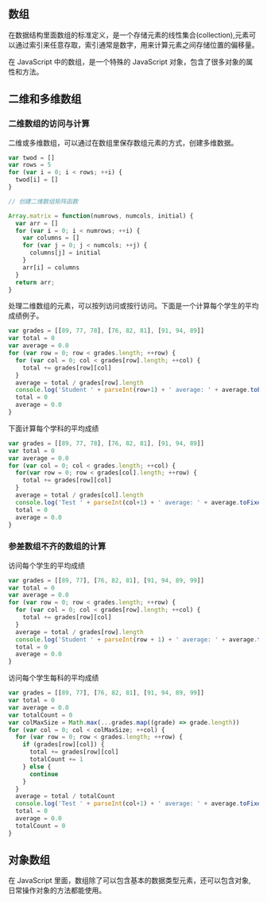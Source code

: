 ## 数组

在数据结构里面数组的标准定义，是一个存储元素的线性集合(collection),元素可以通过索引来任意存取，索引通常是数字，用来计算元素之间存储位置的偏移量。

在 JavaScript 中的数组，是一个特殊的 JavaScript 对象，包含了很多对象的属性和方法。


## 二维和多维数组

### 二维数组的访问与计算

二维或多维数组，可以通过在数组里保存数组元素的方式，创建多维数据。

```js
var twod = []
var rows = 5
for (var i = 0; i < rows; ++i) {
  twod[i] = []
}

// 创建二维数组矩阵函数

Array.matrix = function(numrows, numcols, initial) {
  var arr = []
  for (var i = 0; i < numrows; ++i) {
    var columns = []
    for (var j = 0; j < numcols; ++j) {
      columns[j] = initial
    }
    arr[i] = columns
  }
  return arr;
}

```

处理二维数组的元素，可以按列访问或按行访问。下面是一个计算每个学生的平均成绩例子。

```js
var grades = [[89, 77, 78], [76, 82, 81], [91, 94, 89]]
var total = 0
var average = 0.0
for (var row = 0; row < grades.length; ++row) {
  for (var col = 0; col < grades[row].length; ++col) {
    total += grades[row][col]
  }
  average = total / grades[row].length
  console.log('Student ' + parseInt(row+1) + ' average: ' + average.toFixed(2))
  total = 0
  average = 0.0
}
```

下面计算每个学科的平均成绩

```js
var grades = [[89, 77, 78], [76, 82, 81], [91, 94, 89]]
var total = 0
var average = 0.0
for (var col = 0; col < grades.length; ++col) {
  for(var row = 0; row < grades[col].length; ++row) {
    total += grades[row][col]
  }
  average = total / grades[col].length
  console.log('Test ' + parseInt(col+1) + ' average: ' + average.toFixed(2))
  total = 0
  average = 0.0
}
```

### 参差数组不齐的数组的计算

访问每个学生的平均成绩

```js
var grades = [[89, 77], [76, 82, 81], [91, 94, 89, 99]]
var total = 0
var average = 0.0
for (var row = 0; row < grades.length; ++row) {
  for (var col = 0; col < grades[row].length; ++col) {
    total += grades[row][col]
  }
  average = total / grades[row].length
  console.log('Student ' + parseInt(row + 1) + ' average: ' + average.toFixed(2))
  total = 0
  average = 0.0
}
```

访问每个学生每科的平均成绩

```js
var grades = [[89, 77], [76, 82, 81], [91, 94, 89, 99]]
var total = 0
var average = 0.0
var totalCount = 0
var colMaxSize = Math.max(...grades.map((grade) => grade.length))
for (var col = 0; col < colMaxSize; ++col) {
  for (var row = 0; row < grades.length; ++row) {
    if (grades[row][col]) {
      total += grades[row][col]
      totalCount += 1
    } else {
      continue
    }
  }
  average = total / totalCount
  console.log('Test ' + parseInt(col+1) + ' average: ' + average.toFixed(2))
  total = 0
  average = 0.0
  totalCount = 0
}
```

## 对象数组

在 JavaScript 里面，数组除了可以包含基本的数据类型元素，还可以包含对象, 日常操作对象的方法都能使用。
